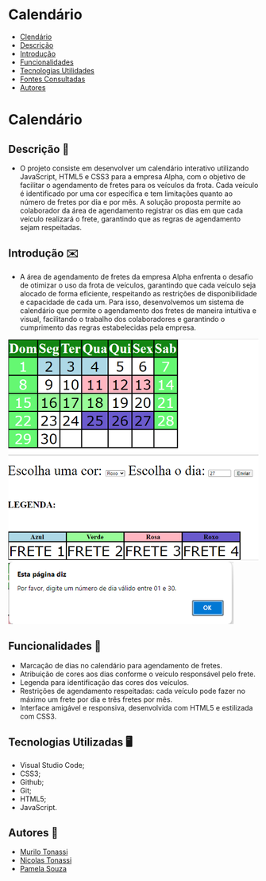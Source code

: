 # Calendário

* [Clendário](#Calemdario)
* [Descrição](#descrição)
* [Introdução](#introdução)
* [Funcionalidades](#funcionalidades)
* [Tecnologias Utilidades](#tecnologias-utilizadas)
* [Fontes Consultadas](#fontes-consultadas)
* [Autores](#autores)
 
# Calendário
 
## Descrição 📖
- O projeto consiste em desenvolver um calendário interativo utilizando JavaScript, HTML5 e CSS3 para a empresa Alpha, com o objetivo de facilitar o agendamento de fretes para os veículos da frota. Cada veículo é identificado por uma cor específica e tem limitações quanto ao número de fretes por dia e por mês. A solução proposta permite ao colaborador da área de agendamento registrar os dias em que cada veículo realizará o frete, garantindo que as regras de agendamento sejam respeitadas.
 
## Introdução ✉️
- A área de agendamento de fretes da empresa Alpha enfrenta o desafio de otimizar o uso da frota de veículos, garantindo que cada veículo seja alocado de forma eficiente, respeitando as restrições de disponibilidade e capacidade de cada um. Para isso, desenvolvemos um sistema de calendário que permite o agendamento dos fretes de maneira intuitiva e visual, facilitando o trabalho dos colaboradores e garantindo o cumprimento das regras estabelecidas pela empresa.

<img src= "foto.calen.png">
<img src= "imagem.calen.png">
 
## Funcionalidades 🧠
-  Marcação de dias no calendário para agendamento de fretes.
- Atribuição de cores aos dias conforme o veículo responsável pelo frete.
- Legenda para identificação das cores dos veículos.
- Restrições de agendamento respeitadas: cada veículo pode fazer no máximo um frete por dia e três fretes por mês.
- Interface amigável e responsiva, desenvolvida com HTML5 e estilizada com CSS3.
 
## Tecnologias Utilizadas 🖥️  
- Visual Studio Code;
- CSS3;
- Github;
- Git;
- HTML5;
- JavaScript.
 
## Autores 👥
- [Murilo Tonassi](https://github.com/murilo-tonassi)
- [Nicolas Tonassi](https://github.com/nicolas-tonassi)
- [Pamela Souza](https://github.com/PamelaSouzaSilva)